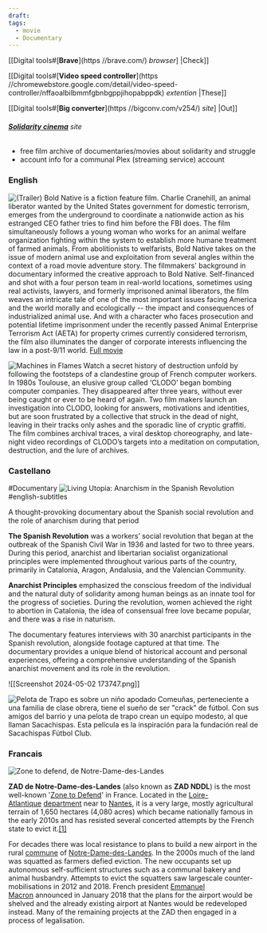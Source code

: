 ```yaml
---
draft: 
tags:
  - movie
  - Documentary
---
```

[[Digital tools#[**Brave**](https //brave.com/) *browser*] |Check]]

[[Digital tools#[**Video speed controller**](https //chromewebstore.google.com/detail/video-speed-controller/nffaoalbilbmmfgbnbgppjihopabppdk) *extention* |These]]

[[Digital tools#[**Big converter**](https //bigconv.com/v254/) *site*] |Out]]
###### [**Solidarity cinema**](https://www.solidaritycinema.com/) *site*

- free film archive of documentaries/movies about solidarity and struggle
- account info for a communal Plex (streaming service) account
### English

![(Trailer)](https://www.youtube.com/watch?v=KCL4jQWPQ-Q) 
Bold Native is a fiction feature film. Charlie Cranehill, an animal liberator wanted by the United States government for domestic terrorism, emerges from the underground to coordinate a nationwide action as his estranged CEO father tries to find him before the FBI does. The film simultaneously follows a young woman who works for an animal welfare organization fighting within the system to establish more humane treatment of farmed animals. From abolitionists to welfarists, Bold Native takes on the issue of modern animal use and exploitation from several angles within the context of a road movie adventure story. The filmmakers' background in documentary informed the creative approach to Bold Native. Self-financed and shot with a four person team in real-world locations, sometimes using real activists, lawyers, and formerly imprisoned animal liberators, the film weaves an intricate tale of one of the most important issues facing America and the world morally and ecologically -- the impact and consequences of industrialized animal use. And with a character who faces prosecution and potential lifetime imprisonment under the recently passed Animal Enterprise Terrorism Act (AETA) for property crimes currently considered terrorism, the film also illuminates the danger of corporate interests influencing the law in a post-9/11 world.
[Full movie](https://www.youtube.com/watch?v=JToC6l9Xx_c)



![Machines in Flames](https://www.youtube.com/watch?v=qGVMu5OPu7E) 
Watch a secret history of destruction unfold by following the footsteps of a clandestine group of French computer workers. In 1980s Toulouse, an elusive group called ‘CLODO’ began bombing computer companies. They disappeared after three years, without ever being caught or ever to be heard of again. Two film makers launch an investigation into CLODO, looking for answers, motivations and identities, but are soon frustrated by a collective that struck in the dead of night, leaving in their tracks only ashes and the sporadic line of cryptic graffiti. The film combines archival traces, a viral desktop choreography, and late-night video recordings of CLODO’s targets into a meditation on computation, destruction, and the lure of archives. 
### Castellano

#Documentary
![Living Utopia: Anarchism in the Spanish Revolution](https://www.youtube.com/watch?v=HAEhRRDvHHQ&t=606s)
#english-subtitles 

A thought-provoking documentary about the Spanish social revolution and the role of anarchism during that period

**The Spanish Revolution** was a workers’ social revolution that began at the outbreak of the Spanish Civil War in 1936 and lasted for two to three years. During this period, anarchist and libertarian socialist organizational principles were implemented throughout various parts of the country, primarily in Catalonia, Aragon, Andalusia, and the Valencian Community.

**Anarchist Principles** emphasized the conscious freedom of the individual and the natural duty of solidarity among human beings as an innate tool for the progress of societies. During the revolution, women achieved the right to abortion in Catalonia, the idea of consensual free love became popular, and there was a rise in naturism.

The documentary features interviews with 30 anarchist participants in the Spanish revolution, alongside footage captured at that time. The documentary provides a unique blend of historical account and personal experiences, offering a comprehensive understanding of the Spanish anarchist movement and its role in the revolution.


![[Screenshot 2024-05-02 173747.png]]

![Pelota de Trapo](https://www.youtube.com/watch?v=085W3Kjoums)
 es sobre un niño apodado Comeuñas, perteneciente a una familia de clase obrera, tiene el sueño de ser "crack" de fútbol. Con sus amigos del barrio y una pelota de trapo crean un equipo modesto, al que llaman Sacachispas. Esta película es la inspiración para la fundación real de Sacachispas Fútbol Club.


### Francais

![Zone to defend, de Notre-Dame-des-Landes](https://www.youtube.com/watch?v=FhFJlKhMGDU)

**ZAD de Notre-Dame-des-Landes** (also known as **ZAD NDDL**) is the most well-known '[Zone to Defend](https://en.wikipedia.org/wiki/Zone_to_Defend "Zone to Defend")' in France. Located in the [Loire-Atlantique](https://en.wikipedia.org/wiki/Loire-Atlantique "Loire-Atlantique") [department](https://en.wikipedia.org/wiki/Departments_of_France "Departments of France") near to [Nantes](https://en.wikipedia.org/wiki/Nantes "Nantes"), it is a very large, mostly agricultural terrain of 1,650 hectares (4,080 acres) which became nationally famous in the early 2010s and has resisted several concerted attempts by the French state to evict it.[[1]](https://en.wikipedia.org/wiki/ZAD_de_Notre-Dame-des-Landes#cite_note-Willsher3-1)

For decades there was local resistance to plans to build a new airport in the rural [commune](https://en.wikipedia.org/wiki/Communes_of_France "Communes of France") of [Notre-Dame-des-Landes](https://en.wikipedia.org/wiki/Notre-Dame-des-Landes "Notre-Dame-des-Landes"). In the 2000s much of the land was squatted as farmers defied eviction. The new occupants set up autonomous self-sufficient structures such as a communal bakery and animal husbandry. Attempts to evict the squatters saw largescale counter-mobilisations in 2012 and 2018. French president [Emmanuel Macron](https://en.wikipedia.org/wiki/Emmanuel_Macron "Emmanuel Macron") announced in January 2018 that the plans for the airport would be shelved and the already existing airport at Nantes would be redeveloped instead. Many of the remaining projects at the ZAD then engaged in a process of legalisation.